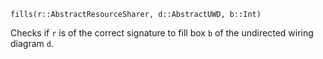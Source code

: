 ```
fills(r::AbstractResourceSharer, d::AbstractUWD, b::Int)
```

Checks if `r` is of the correct signature to fill box `b` of the undirected wiring diagram `d`.
